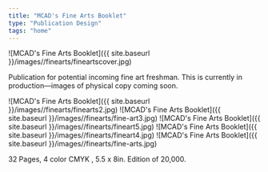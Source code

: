 ```yaml
---
title: "MCAD's Fine Arts Booklet"
type: "Publication Design"
tags: "home"
---
```


![MCAD's Fine Arts Booklet]({{ site.baseurl }}/images//finearts/fineartscover.jpg)

Publication for potential incoming fine art freshman. This is currently in production—images of physical copy coming soon.

![MCAD's Fine Arts Booklet]({{ site.baseurl }}/images//finearts/finearts2.jpg)
![MCAD's Fine Arts Booklet]({{ site.baseurl }}/images//finearts/fine-art3.jpg)
![MCAD's Fine Arts Booklet]({{ site.baseurl }}/images//finearts/fineart5.jpg)
![MCAD's Fine Arts Booklet]({{ site.baseurl }}/images//finearts/fineart4.jpg)
![MCAD's Fine Arts Booklet]({{ site.baseurl }}/images//finearts/fine-arts.jpg)

32 Pages, 4 color CMYK , 5.5 x 8in. Edition of 20,000.
